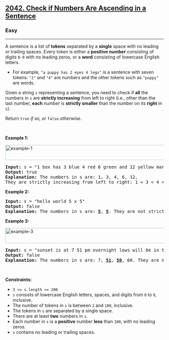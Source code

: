 <h2><a href="https://leetcode.com/problems/check-if-numbers-are-ascending-in-a-sentence/">2042. Check if Numbers Are Ascending in a Sentence</a></h2><h3>Easy</h3><hr><div><p class="extension-adhd-reader-p"><span class="extension-adhd-reader-wrapper">A <span class="extension-adhd-reader-container"><span class="extension-adhd-reader-boldify">se</span>ntence</span> is a <span class="extension-adhd-reader-container"><span class="extension-adhd-reader-boldify">l</span>ist</span> of </span><strong><span class="extension-adhd-reader-wrapper"><span class="extension-adhd-reader-container"><span class="extension-adhd-reader-boldify">to</span>kens</span></span></strong><span class="extension-adhd-reader-wrapper"> <span class="extension-adhd-reader-container"><span class="extension-adhd-reader-boldify">sep</span>arated</span> by a </span><strong><span class="extension-adhd-reader-wrapper"><span class="extension-adhd-reader-container"><span class="extension-adhd-reader-boldify">si</span>ngle</span></span></strong><span class="extension-adhd-reader-wrapper"> <span class="extension-adhd-reader-container"><span class="extension-adhd-reader-boldify">s</span>pace</span> <span class="extension-adhd-reader-container"><span class="extension-adhd-reader-boldify">w</span>ith</span> no <span class="extension-adhd-reader-container"><span class="extension-adhd-reader-boldify">le</span>ading</span> or <span class="extension-adhd-reader-container"><span class="extension-adhd-reader-boldify">tr</span>ailing</span> <span class="extension-adhd-reader-container"><span class="extension-adhd-reader-boldify">sp</span>aces.</span> <span class="extension-adhd-reader-container"><span class="extension-adhd-reader-boldify">E</span>very</span> <span class="extension-adhd-reader-container"><span class="extension-adhd-reader-boldify">t</span>oken</span> is <span class="extension-adhd-reader-container"><span class="extension-adhd-reader-boldify">ei</span>ther</span> a </span><strong><span class="extension-adhd-reader-wrapper"><span class="extension-adhd-reader-container"><span class="extension-adhd-reader-boldify">po</span>sitive</span> <span class="extension-adhd-reader-container"><span class="extension-adhd-reader-boldify">nu</span>mber</span></span></strong><span class="extension-adhd-reader-wrapper"> <span class="extension-adhd-reader-container"><span class="extension-adhd-reader-boldify">con</span>sisting</span> of <span class="extension-adhd-reader-container"><span class="extension-adhd-reader-boldify">di</span>gits</span> </span><code><span class="extension-adhd-reader-wrapper">0-9</span></code><span class="extension-adhd-reader-wrapper"> <span class="extension-adhd-reader-container"><span class="extension-adhd-reader-boldify">w</span>ith</span> no <span class="extension-adhd-reader-container"><span class="extension-adhd-reader-boldify">le</span>ading</span> <span class="extension-adhd-reader-container"><span class="extension-adhd-reader-boldify">ze</span>ros,</span> or a </span><strong><span class="extension-adhd-reader-wrapper"><span class="extension-adhd-reader-container"><span class="extension-adhd-reader-boldify">w</span>ord</span></span></strong><span class="extension-adhd-reader-wrapper"> <span class="extension-adhd-reader-container"><span class="extension-adhd-reader-boldify">con</span>sisting</span> of <span class="extension-adhd-reader-container"><span class="extension-adhd-reader-boldify">low</span>ercase</span> <span class="extension-adhd-reader-container"><span class="extension-adhd-reader-boldify">En</span>glish</span> <span class="extension-adhd-reader-container"><span class="extension-adhd-reader-boldify">le</span>tters.</span></span></p>

<ul>
	<li>For example, <code>"a puppy has 2 eyes 4 legs"</code> is a sentence with seven tokens: <code>"2"</code> and <code>"4"</code> are numbers and the other tokens such as <code>"puppy"</code> are words.</li>
</ul>

<p class="extension-adhd-reader-p"><span class="extension-adhd-reader-wrapper"><span class="extension-adhd-reader-container"><span class="extension-adhd-reader-boldify">G</span>iven</span> a <span class="extension-adhd-reader-container"><span class="extension-adhd-reader-boldify">st</span>ring</span> </span><code>s</code><span class="extension-adhd-reader-wrapper"> <span class="extension-adhd-reader-container"><span class="extension-adhd-reader-boldify">repr</span>esenting</span> a <span class="extension-adhd-reader-container"><span class="extension-adhd-reader-boldify">sen</span>tence,</span> <span class="extension-adhd-reader-container"><span class="extension-adhd-reader-boldify">y</span>ou</span> <span class="extension-adhd-reader-container"><span class="extension-adhd-reader-boldify">n</span>eed</span> to <span class="extension-adhd-reader-container"><span class="extension-adhd-reader-boldify">c</span>heck</span> if </span><strong><span class="extension-adhd-reader-wrapper"><span class="extension-adhd-reader-container"><span class="extension-adhd-reader-boldify">a</span>ll</span></span></strong><span class="extension-adhd-reader-wrapper"> <span class="extension-adhd-reader-container"><span class="extension-adhd-reader-boldify">t</span>he</span> <span class="extension-adhd-reader-container"><span class="extension-adhd-reader-boldify">nu</span>mbers</span> in </span><code>s</code><span class="extension-adhd-reader-wrapper"> <span class="extension-adhd-reader-container"><span class="extension-adhd-reader-boldify">a</span>re</span> </span><strong><span class="extension-adhd-reader-wrapper"><span class="extension-adhd-reader-container"><span class="extension-adhd-reader-boldify">st</span>rictly</span> <span class="extension-adhd-reader-container"><span class="extension-adhd-reader-boldify">inc</span>reasing</span></span></strong><span class="extension-adhd-reader-wrapper"> <span class="extension-adhd-reader-container"><span class="extension-adhd-reader-boldify">f</span>rom</span> <span class="extension-adhd-reader-container"><span class="extension-adhd-reader-boldify">l</span>eft</span> to <span class="extension-adhd-reader-container"><span class="extension-adhd-reader-boldify">r</span>ight</span> <span class="extension-adhd-reader-container"><span class="extension-adhd-reader-boldify">(i</span>.e.,</span> <span class="extension-adhd-reader-container"><span class="extension-adhd-reader-boldify">o</span>ther</span> <span class="extension-adhd-reader-container"><span class="extension-adhd-reader-boldify">t</span>han</span> <span class="extension-adhd-reader-container"><span class="extension-adhd-reader-boldify">t</span>he</span> <span class="extension-adhd-reader-container"><span class="extension-adhd-reader-boldify">l</span>ast</span> <span class="extension-adhd-reader-container"><span class="extension-adhd-reader-boldify">nu</span>mber,</span> </span><strong><span class="extension-adhd-reader-wrapper"><span class="extension-adhd-reader-container"><span class="extension-adhd-reader-boldify">e</span>ach</span></span></strong><span class="extension-adhd-reader-wrapper"> <span class="extension-adhd-reader-container"><span class="extension-adhd-reader-boldify">nu</span>mber</span> is </span><strong><span class="extension-adhd-reader-wrapper"><span class="extension-adhd-reader-container"><span class="extension-adhd-reader-boldify">st</span>rictly</span> <span class="extension-adhd-reader-container"><span class="extension-adhd-reader-boldify">sm</span>aller</span></span></strong><span class="extension-adhd-reader-wrapper"> <span class="extension-adhd-reader-container"><span class="extension-adhd-reader-boldify">t</span>han</span> <span class="extension-adhd-reader-container"><span class="extension-adhd-reader-boldify">t</span>he</span> <span class="extension-adhd-reader-container"><span class="extension-adhd-reader-boldify">nu</span>mber</span> on <span class="extension-adhd-reader-container"><span class="extension-adhd-reader-boldify">i</span>ts</span> </span><strong><span class="extension-adhd-reader-wrapper"><span class="extension-adhd-reader-container"><span class="extension-adhd-reader-boldify">r</span>ight</span></span></strong> in <code>s</code>).</p>

<p class="extension-adhd-reader-p"><span class="extension-adhd-reader-wrapper"><span class="extension-adhd-reader-container"><span class="extension-adhd-reader-boldify">Re</span>turn</span> </span><code><span class="extension-adhd-reader-wrapper"><span class="extension-adhd-reader-container"><span class="extension-adhd-reader-boldify">t</span>rue</span></span></code><em><span class="extension-adhd-reader-wrapper"> if <span class="extension-adhd-reader-container"><span class="extension-adhd-reader-boldify">s</span>o,</span> or </span></em><code><span class="extension-adhd-reader-wrapper"><span class="extension-adhd-reader-container"><span class="extension-adhd-reader-boldify">f</span>alse</span></span></code><em><span class="extension-adhd-reader-wrapper"> <span class="extension-adhd-reader-container"><span class="extension-adhd-reader-boldify">oth</span>erwise</span></span></em>.</p>

<p class="extension-adhd-reader-p">&nbsp;</p>
<p class="extension-adhd-reader-p"><strong class="example"><span class="extension-adhd-reader-wrapper"><span class="extension-adhd-reader-container"><span class="extension-adhd-reader-boldify">Ex</span>ample</span> 1:</span></strong></p>
<img alt="example-1" src="https://assets.leetcode.com/uploads/2021/09/30/example1.png" style="width: 637px; height: 48px;">
<pre><strong>Input:</strong> s = "1 box has 3 blue 4 red 6 green and 12 yellow marbles"
<strong>Output:</strong> true
<strong>Explanation:</strong> The numbers in s are: 1, 3, 4, 6, 12.
They are strictly increasing from left to right: 1 &lt; 3 &lt; 4 &lt; 6 &lt; 12.
</pre>

<p class="extension-adhd-reader-p"><strong class="example"><span class="extension-adhd-reader-wrapper"><span class="extension-adhd-reader-container"><span class="extension-adhd-reader-boldify">Ex</span>ample</span> 2:</span></strong></p>

<pre><strong>Input:</strong> s = "hello world 5 x 5"
<strong>Output:</strong> false
<strong>Explanation:</strong> The numbers in s are: <u><strong>5</strong></u>, <strong><u>5</u></strong>. They are not strictly increasing.
</pre>

<p class="extension-adhd-reader-p"><strong class="example"><span class="extension-adhd-reader-wrapper"><span class="extension-adhd-reader-container"><span class="extension-adhd-reader-boldify">Ex</span>ample</span> 3:</span></strong></p>
<img alt="example-3" src="https://assets.leetcode.com/uploads/2021/09/30/example3.png" style="width: 794px; height: 48px;">
<pre><strong>Input:</strong> s = "sunset is at 7 51 pm overnight lows will be in the low 50 and 60 s"
<strong>Output:</strong> false
<strong>Explanation:</strong> The numbers in s are: 7, <u><strong>51</strong></u>, <u><strong>50</strong></u>, 60. They are not strictly increasing.
</pre>

<p class="extension-adhd-reader-p">&nbsp;</p>
<p class="extension-adhd-reader-p"><strong><span class="extension-adhd-reader-wrapper"><span class="extension-adhd-reader-container"><span class="extension-adhd-reader-boldify">Cons</span>traints:</span></span></strong></p>

<ul>
	<li><code>3 &lt;= s.length &lt;= 200</code></li>
	<li><code>s</code> consists of lowercase English letters, spaces, and digits from <code>0</code> to <code>9</code>, inclusive.</li>
	<li>The number of tokens in <code>s</code> is between <code>2</code> and <code>100</code>, inclusive.</li>
	<li>The tokens in <code>s</code> are separated by a single space.</li>
	<li>There are at least <strong>two</strong> numbers in <code>s</code>.</li>
	<li>Each number in <code>s</code> is a <strong>positive</strong> number <strong>less</strong> than <code>100</code>, with no leading zeros.</li>
	<li><code>s</code> contains no leading or trailing spaces.</li>
</ul>
</div>